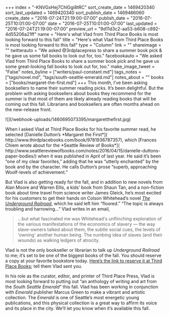 +++
index = "-KNVGxHej7ChlGgi8tRC"
sort_create_date = 1469420340
sort_last_updated = 1469420340
sort_publish_date = 1469466060
create_date = "2016-07-24T21:19:00-07:00"
publish_date = "2016-07-25T10:01:00-07:00"
date = "2016-07-25T10:01:00-07:00"
last_updated = "2016-07-24T21:19:00-07:00"
preview_url = "9d11d3c2-aa53-b608-c892-4d55206a21ff"
name = "Here's what Vlad from Third Place Books is most looking forward to this fall"
title = "Here's what Vlad from Third Place Books is most looking forward to this fall"
type = "Column"
link = ""
shareimage = ""
twitterauto = "We asked @3rdplacepress to share a summer book pick & he gave us some fall books to look out for, too."
facebookauto = "We asked Vlad from Third Place Books to share a summer book pick and he gave us some great-looking fall books to look out for, too."
make_image_tweet = "False"
notes_byline = ["writers/paul-constant.md"]
tags_notes = ["tags/novel.md", "tags/south-seattle-emerald.md"]
notes_about = ""
books = ["books/margaret-the-first.md"]
+++
This month, I’ve been asking booksellers to name their summer reading picks. It’s been delightful. But the problem with asking booksellers about books they recommend for the summer is that most of them are likely already reading books that will be coming out this fall. Librarians and booksellers are often months ahead on the new-release front.

<p class="image-left">![](/webhook-uploads/1460695073395/margaretthefirst.jpg)</p>When I asked Vlad at Third Place Books for his favorite summer read, he selected [Danielle Dutton’s *Margaret the First*]( http://www.thirdplacebooks.com/book/9781936787357), which [Frances Chiem wrote about for the *Seattle Review of Books*]( http://www.seattlereviewofbooks.com/notes/2016/04/15/danielle-duttons-paper-bodies/) when it was published in April of last year. He said it’s been “one of my clear favorites,” adding that he was “utterly enchanted” by the book and by the character. He calls Dutton’s prose “superb, approaching Woolf-levels of achievement.”

But Vlad is also getting ready for the fall, and in addition to new novels from Alan Moore and Warren Ellis, a kids’ book from Shaun Tan, and a non-fiction book about time travel from science writer James Gleick, he’s most excited for his customers to get their hands on Colson Whitehead’s novel [*The Underground Railroad*]( http://www.thirdplacebooks.com/book/9780385537032), which he said left him “floored.” “The topic is always troubling and harrowing…” Vlad writes in an email, 

<blockquote>…but what fascinated me was Whitehead's unflinching exploration of the various manifestations of the economics of slavery — the way slave-owners talked about them, the subtle social cues, the levels of 'owning' another human being. The numbing idea of slaves (and their wounds) as walking ledgers of atrocity.</blockquote>

Vlad is not the only bookseller or librarian to talk up *Underground Railroad* to me; it’s set to be one of the biggest books of the fall. You should reserve a copy at your favorite bookstore today. [Here’s the link to reserve it at Third Place Books]( http://www.thirdplacebooks.com/book/9780385537032); tell them Vlad sent you.

In his role as the curator, editor, and printer of Third Place Press, Vlad is most looking forward to putting out “an anthology of writing and art from the *South Seattle Emerald*” this fall. Vlad has been working in conjunction with *Emerald* publisher Marcus Green to make a vibrant and artistic collection. The *Emerald* is one of Seattle’s most energetic young publications, and this physical collection is a great way to affirm its voice and its place in the city. We’ll let you know when it’s available this fall.


